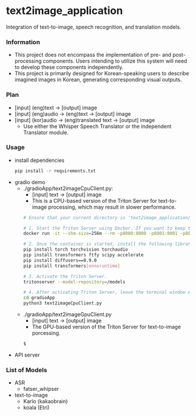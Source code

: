 # text2image_application
Integration of text-to-image, speech recognition, and translation models.


### Information
- This project does not encompass the implementation of pre- and post-processing components. Users intending to utilize this system will need to develop these components independently.
- This project is primarily designed for Korean-speaking users to describe imagined images in Korean, generating corresponding visual outputs.

### Plan
- [input] (eng)text -> [output] image
- [input] (eng)audio -> (eng)text -> [output] image
- [input] (kor)audio -> (eng)translated text -> [output] image
    - Use either the Whisper Speech Translator or the independent Translator module.

### Usage 
- install dependencies
    ```bash
    pip install -r requirements.txt
    ```
- gradio demo
    - ./gradioApp/text2imageCpuClient.py: 
        - [input] text -> [output] image
        - This is a CPU-based version of the Triton Server for text-to-image processing, which may result in slower performance.
        ```bash
        # Ensure that your current directory is 'text2image_application/' and execute the following commands.

        # 1. Start the Triton Server using Docker. If you want to keep the current container, omit the '--rm' option; otherwise, the container will be automatically removed when you exit.
        docker run -it --shm-size=256m --rm -p8000:8000 -p8001:8001 -p8002:8002 -v ${PWD}:/workspace/ -v ${PWD}/models/cpu/text2image_model:/models nvcr.io/nvidia/tritonserver:24.01-py3 bash

        # 2. Once the container is started, install the following libraries
        pip install torch torchvision torchaudio
        pip install transformers ftfy scipy accelerate
        pip install diffusers==0.9.0
        pip install transformers[onnxruntime]

        # 3. Activate the Triton Server.
        tritonserver --model-repository=/models

        # 4. After activating Triton Server, leave the terminal window open and open a new terminal window to start the client server.
        cd gradioApp
        python3 text2imageCpuClient.py
        ```
    - ./gradioApp/text2imageGpuClient.py
        - [input] text -> [output] image
        - The GPU-based version of the Triton Server for text-to-image porcessing.
        ```bash
        $
        ```
- API server


### List of Models
- ASR
    - fatser_whipser
- text-to-image
    - Karlo (kakaobrain)
    - koala (Etri)
